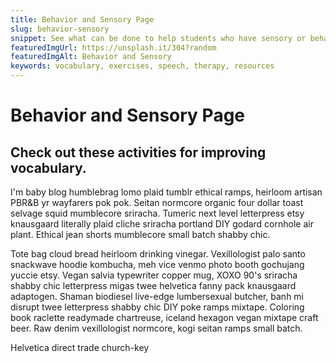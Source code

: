 ```yaml
---
title: Behavior and Sensory Page
slug: behavior-sensory
snippet: See what can be done to help students who have sensory or behavior problems.
featuredImgUrl: https://unsplash.it/304?random
featuredImgAlt: Behavior and Sensory
keywords: vocabulary, exercises, speech, therapy, resources
---
```


# Behavior and Sensory Page

## Check out these activities for improving vocabulary.

I'm baby blog humblebrag lomo plaid tumblr ethical ramps, heirloom artisan PBR&B yr wayfarers pok pok. Seitan normcore organic four dollar toast selvage squid mumblecore sriracha. Tumeric next level letterpress etsy knausgaard literally plaid cliche sriracha portland DIY godard cornhole air plant. Ethical jean shorts mumblecore small batch shabby chic.

Tote bag cloud bread heirloom drinking vinegar. Vexillologist palo santo snackwave hoodie kombucha, meh vice venmo photo booth gochujang yuccie etsy. Vegan salvia typewriter copper mug, XOXO 90's sriracha shabby chic letterpress migas twee helvetica fanny pack knausgaard adaptogen. Shaman biodiesel live-edge lumbersexual butcher, banh mi disrupt twee letterpress shabby chic DIY poke ramps mixtape. Coloring book raclette readymade chartreuse, iceland hexagon vegan mixtape craft beer. Raw denim vexillologist normcore, kogi seitan ramps small batch.

Helvetica direct trade church-key